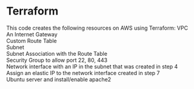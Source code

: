 # Terraform
This code creates the following resources on AWS using Terraform:
VPC\
An Internet Gateway\
Custom Route Table\
Subnet\
Subnet Association with the Route Table\
Security Group to allow port 22, 80, 443\
Network interface with an IP in the subnet that was created in step 4\
Assign an elastic IP to the network interface created in step 7\
Ubuntu server and install/enable apache2